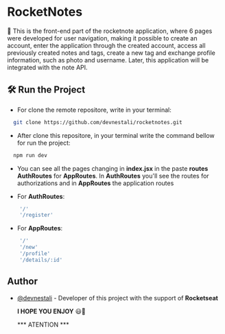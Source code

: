 
# RocketNotes

📖 This is the front-end part of the rocketnote application, where 6 pages were developed for user navigation, making it possible to create an account, enter the application through the created account, access all previously created notes and tags, create a new tag and exchange profile information, such as photo and username. Later, this application will be integrated with the note API.


## 🛠️ Run the Project



* For clone the remote repositore, write in your terminal: 

```bash
  git clone https://github.com/devnestali/rocketnotes.git
```

* After clone this repositore, in your terminal write the command bellow for run the project: 

```bash
  npm run dev
```

* You can see all the pages changing in **index.jsx** in the paste **routes** **AuthRoutes** for **AppRoutes**. In **AuthRoutes** you'll see the routes for authorizations and in **AppRoutes** the application routes

* For **AuthRoutes**:
```bash
    '/'
    '/register'
```

* For **AppRoutes**:
```bash
    '/'
    '/new'
    '/profile'
    '/details/:id'
```
## Author

- [@devnestali](https://www.github.com/devnestali) - Developer of this project with the support of **Rocketseat**


  **I HOPE YOU ENJOY** 😃🚀

  *** ATENTION ***

